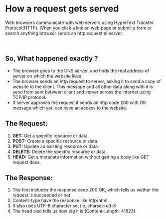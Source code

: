 # How a request gets served

Web browsers communicate with web servers using HyperText Transfer Protocol(HTTP). When you click a link on web page or submit a form or search anything browser sends an http request to server.

<br>

## So, What happened exactly ?
<ul>
  <li>
    The browser goes to the DNS server, and finds the real address of server on which the website lives.
  </li>
  <li>
    The browser sends an http request to server, asking it to send a copy of website to the client. This message and all other data along with it is send from sent between client and server across the internet using TCP/IP protocol.
  </li>
  <li>
    If server approves the request it sends an http code 200 with OK message which you can have an access to the website.
  </li>
</ul>

## The Request:
<ol>
  <li>
    <b>GET:</b>
     Get a specific resource or data.
  </li>
  <li>
    <b>POST:</b>
     Create a specific resource or data.
  </li>
  <li>
    <b>PUT:</b>
     Update an existing resource or data.
  </li>
  <li>
    <b>DELETE:</b>
     Delete the specific resource or data.
  </li>
  <li>
    <b>HEAD:</b>
     Get a metadata information without getting a body like GET request does.
  </li>
</ol>

## The Response:

<ol>
  <li>
    The first includes the response code 200 OK, which tells us wether the request is succeeded or not.
  </li>
  <li>
    Content-type have the response like http/html.
  </li>
  <li>
    It also uses UTF-8 character set i.e. charset=utf-8
  </li>
  <li>
    The head also tells us how big it is (Content-Length: 41823).
  </li>
</ol>
